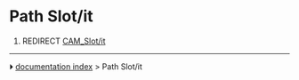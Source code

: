 # Path Slot/it
1.  REDIRECT [CAM_Slot/it](CAM_Slot/it.md)



---
⏵ [documentation index](../README.md) > Path Slot/it
